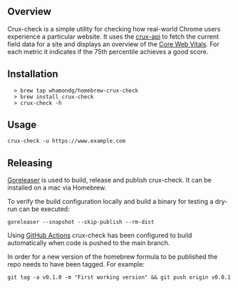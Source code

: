 ## Overview

Crux-check is a simple utility for checking how real-world Chrome users experience a particular website. It uses the [crux-api](https://web.dev/chrome-ux-report-api) to fetch the current field data for a site and displays an overview of the [Core Web Vitals](https://web.dev/vitals/#core-web-vitals).  For each metric it indicates if the 75th percentile achieves a good score.

## Installation
```
  > brew tap whamondg/homebrew-crux-check
  > brew install crux-check
  > crux-check -h
```
## Usage

`crux-check -u https://www.example.com`

## Releasing

[Goreleaser](https://goreleaser.com) is used to build, release and publish crux-check. It can be installed on a mac via Homebrew.

To verify the build configuration locally and build a binary for testing a dry-run can be executed:

`goreleaser --snapshot --skip-publish --rm-dist`

Using [GitHub Actions](https://docs.github.com/en/free-pro-team@latest/actions) crux-check has been configured to build automatically when code is pushed to the main branch.

In order for a new version of the homebrew formula to be published the repo needs to have been tagged.  For example:

`git tag -a v0.1.0 -m "First working version" && git push origin v0.0.1`

